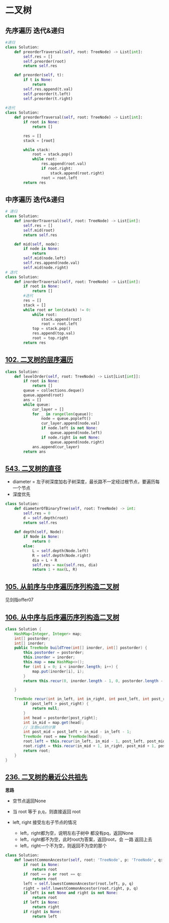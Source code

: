 # 二叉树

##  先序遍历 迭代&递归

```python
#递归
class Solution:
    def preorderTraversal(self, root: TreeNode) -> List[int]:
        self.res = []
        self.preorder(root)
        return self.res

    def preorder(self, t):
        if t is None:
            return
        self.res.append(t.val)
        self.preorder(t.left)
        self.preorder(t.right)
        
#迭代
class Solution:
    def preorderTraversal(self, root: TreeNode) -> List[int]:
        if root is None:
            return []

        res = []
        stack = [root]

        while stack:
            root = stack.pop()
            while root:
                res.append(root.val)
                if root.right:
                    stack.append(root.right)
                root = root.left    
        return res
```



## 中序遍历 迭代&递归

```python
# 递归
class Solution:
    def inorderTraversal(self, root: TreeNode) -> List[int]:
        self.res = []
        self.mid(root)
        return self.res 

    def mid(self, node):
        if node is None:
            return
        self.mid(node.left)
        self.res.append(node.val)
        self.mid(node.right)
# 迭代
class Solution:
    def inorderTraversal(self, root: TreeNode) -> List[int]:
        if root is None:
            return []
        #迭代
        res = []
        stack = []
        while root or len(stack) != 0:
            while root:
                stack.append(root)
                root = root.left
            top = stack.pop()
            res.append(top.val)
            root = top.right
        return res 
```



## [102. 二叉树的层序遍历](https://leetcode-cn.com/problems/binary-tree-level-order-traversal/)

```python
class Solution:
    def levelOrder(self, root: TreeNode) -> List[List[int]]:
        if root is None:
            return []
        queue = collections.deque()
        queue.append(root)
        ans = []
        while queue:
            cur_layer = []
            for _ in range(len(queue)):
                node = queue.popleft()
                cur_layer.append(node.val)
                if node.left is not None:
                    queue.append(node.left)
                if node.right is not None:
                    queue.append(node.right)
            ans.append(cur_layer)
        return ans 
```



## [543. 二叉树的直径](https://leetcode-cn.com/problems/diameter-of-binary-tree/)

+ diameter = 左子树深度加右子树深度，最长路不一定经过根节点，要遍历每一个节点
+ 深度优先

```python
class Solution:
    def diameterOfBinaryTree(self, root: TreeNode) -> int:
        self.res = 0
        d = self.depth(root)
        return self.res 
    
    def depth(self, Node):
        if Node is None:
            return 0
        else:
            L = self.depth(Node.left)
            R = self.depth(Node.right)
            dia = L + R
            self.res = max(self.res, dia)
            return 1 + max(L, R)
```



## [105. 从前序与中序遍历序列构造二叉树](https://leetcode-cn.com/problems/construct-binary-tree-from-preorder-and-inorder-traversal/)

见剑指offer07



## [106. 从中序与后序遍历序列构造二叉树](https://leetcode-cn.com/problems/construct-binary-tree-from-inorder-and-postorder-traversal/)

```java
class Solution {
    HashMap<Integer, Integer> map;
    int[] postorder;
    int[] inorder;
    public TreeNode buildTree(int[] inorder, int[] postorder) {
        this.postorder = postorder;
        this.inorder = inorder;
        this.map = new HashMap<>();
        for (int i = 0; i < inorder.length; i++) {
            map.put(inorder[i], i);
        }
        return this.recur(0, inorder.length - 1, 0, postorder.length - 1);

    }

    TreeNode recur(int in_left, int in_right, int post_left, int post_right) {
        if (post_left > post_right) {
            return null;
        }
        int head = postorder[post_right];
        int in_mid = map.get(head);
        // 注意mid的计算
        int post_mid = post_left + in_mid - in_left - 1;
        TreeNode root = new TreeNode(head);
        root.left = this.recur(in_left, in_mid - 1, post_left, post_mid);
        root.right = this.recur(in_mid + 1, in_right, post_mid + 1, post_right - 1);
        return root;
    }
}
```



## [236. 二叉树的最近公共祖先](https://leetcode-cn.com/problems/lowest-common-ancestor-of-a-binary-tree/)

**思路**

+ 空节点返回None

+ 当 root 等于 p,q，则直接返回 root
+ left, right 接受左右子节点的情况
  + left，right都为空，说明左右子树中 都没有pq，返回None
  + left，right都不为空，此时root为答案，返回root，会 一路 返回上去
  + left，right一个不为空，则返回不为空的那个

```python
class Solution:
    def lowestCommonAncestor(self, root: 'TreeNode', p: 'TreeNode', q: 'TreeNode') -> 'TreeNode':
        if root is None: 
            return root
        if root == p or root == q: 
            return root
        left = self.lowestCommonAncestor(root.left, p, q)
        right = self.lowestCommonAncestor(root.right, p, q)
        if left is not None and right is not None: 
            return root
        if left is None: 
            return right
        if right is None: 
            return left
```

